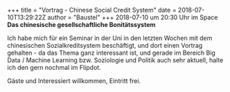 +++
title = "Vortrag - Chinese Social Credit System"
date = 2018-07-10T13:29:22Z
author = "Baustel"
+++
2018-07-10 um 20:30 Uhr im Space **Das chinesische gesellschaftliche
Bonitätssystem**  
  
Ich habe mich für ein Seminar in der Uni in den letzten Wochen mit dem
chinesischen Sozialkreditsystem beschäftigt, und dort einen Vortrag
gehalten - da das Thema ganz interessant ist, und gerade im Bereich Big
Data / Machine Learning bzw. Soziologie und Politik auch sehr aktuell,
halte ich den gern nochmal im Flipdot.  
  
Gäste und Interessiert willkommen, Eintritt frei.
